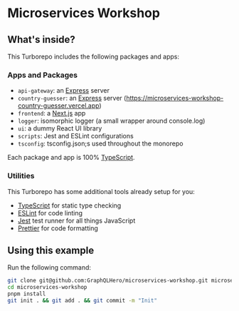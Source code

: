 # Microservices Workshop

## What's inside?

This Turborepo includes the following packages and apps:

### Apps and Packages

- `api-gateway`: an [Express](https://expressjs.com/) server
- `country-guesser`: an [Express](https://expressjs.com/) server (https://microservices-workshop-country-guesser.vercel.app)
- `frontend`: a [Next.js](https://nextjs.org/) app
- `logger`: isomorphic logger (a small wrapper around console.log)
- `ui`: a dummy React UI library
- `scripts`: Jest and ESLint configurations
- `tsconfig`: tsconfig.json;s used throughout the monorepo

Each package and app is 100% [TypeScript](https://www.typescriptlang.org/).

### Utilities

This Turborepo has some additional tools already setup for you:

- [TypeScript](https://www.typescriptlang.org/) for static type checking
- [ESLint](https://eslint.org/) for code linting
- [Jest](https://jestjs.io) test runner for all things JavaScript
- [Prettier](https://prettier.io) for code formatting

## Using this example

Run the following command:

```sh
git clone git@github.com:GraphQLHero/microservices-workshop.git microservices-workshop
cd microservices-workshop
pnpm install
git init . && git add . && git commit -m "Init"
```
